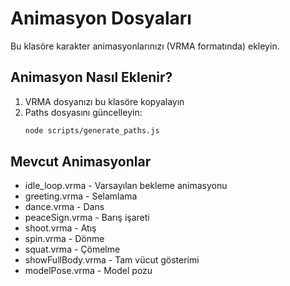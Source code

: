 # Animasyon Dosyaları

Bu klasöre karakter animasyonlarınızı (VRMA formatında) ekleyin.

## Animasyon Nasıl Eklenir?

1. VRMA dosyanızı bu klasöre kopyalayın
2. Paths dosyasını güncelleyin:
   ```bash
   node scripts/generate_paths.js
   ```

## Mevcut Animasyonlar

- idle_loop.vrma - Varsayılan bekleme animasyonu
- greeting.vrma - Selamlama
- dance.vrma - Dans
- peaceSign.vrma - Barış işareti
- shoot.vrma - Atış
- spin.vrma - Dönme
- squat.vrma - Çömelme
- showFullBody.vrma - Tam vücut gösterimi
- modelPose.vrma - Model pozu

